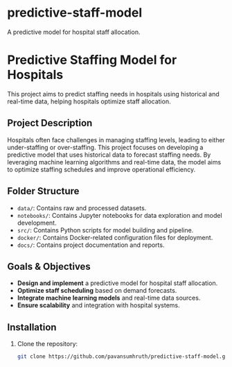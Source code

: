 # predictive-staff-model
 A predictive model for hospital staff allocation.


# Predictive Staffing Model for Hospitals

This project aims to predict staffing needs in hospitals using historical and real-time data, helping hospitals optimize staff allocation.


## Project Description

Hospitals often face challenges in managing staffing levels, leading to either under-staffing or over-staffing. This project focuses on developing a predictive model that uses historical data to forecast staffing needs. By leveraging machine learning algorithms and real-time data, the model aims to optimize staffing schedules and improve operational efficiency.



## Folder Structure

- `data/`: Contains raw and processed datasets.
- `notebooks/`: Contains Jupyter notebooks for data exploration and model development.
- `src/`: Contains Python scripts for model building and pipeline.
- `docker/`: Contains Docker-related configuration files for deployment.
- `docs/`: Contains project documentation and reports.


## Goals & Objectives

- **Design and implement** a predictive model for hospital staff allocation.
- **Optimize staff scheduling** based on demand forecasts.
- **Integrate machine learning models** and real-time data sources.
- **Ensure scalability** and integration with hospital systems.


## Installation

1. Clone the repository:
   ```bash
   git clone https://github.com/pavansumhruth/predictive-staff-model.git
